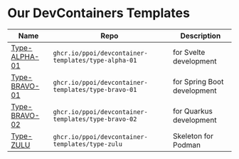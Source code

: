# Our DevContainers Templates

| Name | Repo | Description |
| --- | --- | --- |
| [Type-ALPHA-01](./src/type-alpha-01/) | `ghcr.io/ppoi/devcontainer-templates/type-alpha-01` | for Svelte development |
| [Type-BRAVO-01](./src/type-bravo-01/) | `ghcr.io/ppoi/devcontainer-templates/type-bravo-01` | for Spring Boot development |
| [Type-BRAVO-02](./src/type-bravo-02/) | `ghcr.io/ppoi/devcontainer-templates/type-bravo-02` | for Quarkus development |
| [Type-ZULU](./src/type-zulu/) | `ghcr.io/ppoi/devcontainer-templates/type-zulu` | Skeleton for Podman |

